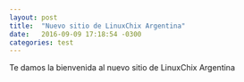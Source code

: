 ```yaml
---
layout: post
title:  "Nuevo sitio de LinuxChix Argentina"
date:   2016-09-09 17:18:54 -0300
categories: test
---
```

Te damos la bienvenida al nuevo sitio de LinuxChix Argentina
